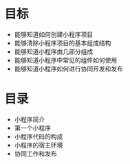 # 目标

- 能够知道如何创建小程序项目
- 能够清除小程序项目的基本组成结构
- 能够知道小程序由几部分组成
- 能够知道小程序中常见的组件如何使用
- 能够知道小程序如何进行协同开发和发布



# 目录

- 小程序简介
- 第一个小程序
- 小程序代码的构成
- 小程序的宿主环境
- 协同工作和发布

